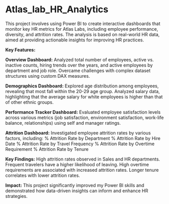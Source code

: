 # Atlas_lab_HR_Analytics
This project involves using Power BI to create interactive dashboards that monitor key HR metrics for Atlas Labs, including employee performance, diversity, and attrition rates. The analysis is based on real-world HR data, aimed at providing actionable insights for improving HR practices.

**Key Features:**

**Overview Dashboard:**
Analyzed total number of employees, active vs. inactive counts, hiring trends over the years, and active employees by department and job role.
Overcame challenges with complex dataset structures using custom DAX measures.

**Demographics Dashboard:**
Explored age distribution among employees, revealing that most fall within the 20-29 age group.
Analyzed salary data, highlighting that the average salary for white employees is higher than that of other ethnic groups.

**Performance Tracker Dashboard:**
Evaluated employee satisfaction levels across various metrics (job satisfaction, environment satisfaction, work-life balance, relationships) using self and manager ratings.

**Attrition Dashboard:**
Investigated employee attrition rates by various factors, including:
% Attrition Rate by Department
% Attrition Rate by Hire Date
% Attrition Rate by Travel Frequency
% Attrition Rate by Overtime Requirement
% Attrition Rate by Tenure

**Key Findings:**
High attrition rates observed in Sales and HR departments.
Frequent travelers have a higher likelihood of leaving.
High overtime requirements are associated with increased attrition rates.
Longer tenure correlates with lower attrition rates.

**Impact:**
This project significantly improved my Power BI skills and demonstrated how data-driven insights can inform and enhance HR strategies.
